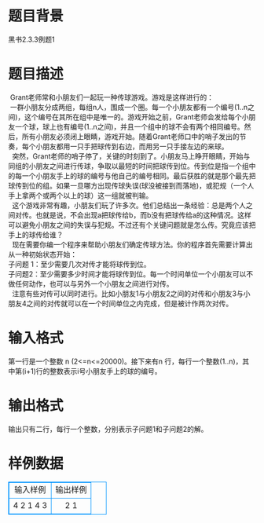 # 

 
 # 题目背景 
黑书2.3.3例题1 

 
 # 题目描述 
&nbsp;Grant老师常和小朋友们一起玩一种传球游戏。游戏是这样进行的：<BR>&nbsp;一群小朋友分成两组，每组n人，围成一个圈。每一个小朋友都有一个编号(1..n之间)，这个编号在其所在组中是唯一的。游戏开始之前，Grant老师会发给每个小朋友一个球，球上也有编号(1..n之间)，并且一个组中的球不会有两个相同编号。然后，所有小朋友必须闭上眼睛，游戏开始。随着Grant老师口中的哨子发出的节奏，每个小朋友都用一只手把球传到右边，而用另一只手接左边的来球。<BR>&nbsp;&nbsp;突然，Grant老师的哨子停了，关键的时刻到了。小朋友马上睁开眼睛，开始与同组的小朋友之间进行传球，争取以最短的时间把球传到位。传到位是指一个组中的每一个小朋友手上的球的编号与他自己的编号相同。最后获胜的就是那个最先把球传到位的组。如果一旦哪方出现传球失误(球没被接到而落地)，或犯规（一个人手上拿两个或两个以上的球）这一组就被判输。<BR>&nbsp;&nbsp;这个游戏非常有趣，小朋友们玩了许多次。他们总结出一条经验：总是两个人之间对传。也就是说，不会出现a把球传给b，而b没有把球传给a的这种情况。这样可以避免小朋友之间的失误与犯规。不过还有个关键问题就是怎么传。究竟应该把手上的球传给谁？<BR>&nbsp;&nbsp;现在需要你编一个程序来帮助小朋友们确定传球方法。你的程序首先需要计算出从一种初始状态开始：<BR>子问题&nbsp;1：至少需要几次对传才能将球传到位。<BR>子问题2：至少需要多少时间才能将球传到位。每一个时间单位一个小朋友可以不做任何动作，也可以与另外一个小朋友之间进行对传。<BR>&nbsp;&nbsp;注意有些对传可以同时进行。比如小朋友1与小朋友2之间的对传和小朋友3与小朋友4之间的对传就可以在一个时间单位之内完成，但是被计作两次对传。<BR> 

 
 # 输入格式 
第一行是一个整数&nbsp;n&nbsp;(2&lt;=n&lt;=20000)。接下来有n&nbsp;行，每行一个整数(1..n)，其中第(i+1)行的整数表示i号小朋友手上的球的编号。 

 
 # 输出格式 
输出只有二行，每行一个整数，分别表示子问题1和子问题2的解。 
# 样例数据
<style>
        table,table tr th, table tr td { border:1px solid #0094ff; }
        table { width: 200px; min-height: 25px; line-height: 25px; text-align: center; border-collapse: collapse;}   
    </style>
<table>
	<tr>
		<td>输入样例</td>
		<td>输出样例</td>
	</tr>
<tr><td>4
2
1
4
3
</td><td>2
1
</td></tr></table>
